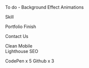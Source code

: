 To do -
Background Effect
Animations

Skill

Portfolio Finish

Contact Us

Clean 
Mobile  
Lighthouse 
SEO

CodePen x 5
Github x 3
